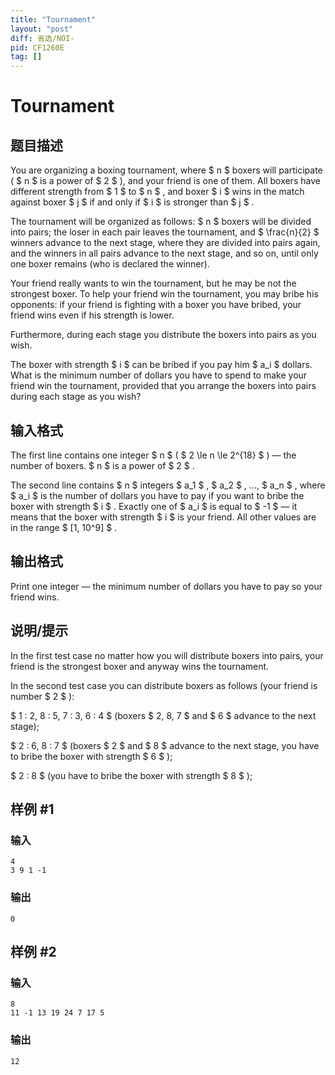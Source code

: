 ```yaml
---
title: "Tournament"
layout: "post"
diff: 省选/NOI-
pid: CF1260E
tag: []
---
```


# Tournament

## 题目描述

You are organizing a boxing tournament, where $ n $ boxers will participate ( $ n $ is a power of $ 2 $ ), and your friend is one of them. All boxers have different strength from $ 1 $ to $ n $ , and boxer $ i $ wins in the match against boxer $ j $ if and only if $ i $ is stronger than $ j $ .

The tournament will be organized as follows: $ n $ boxers will be divided into pairs; the loser in each pair leaves the tournament, and $ \frac{n}{2} $ winners advance to the next stage, where they are divided into pairs again, and the winners in all pairs advance to the next stage, and so on, until only one boxer remains (who is declared the winner).

Your friend really wants to win the tournament, but he may be not the strongest boxer. To help your friend win the tournament, you may bribe his opponents: if your friend is fighting with a boxer you have bribed, your friend wins even if his strength is lower.

Furthermore, during each stage you distribute the boxers into pairs as you wish.

The boxer with strength $ i $ can be bribed if you pay him $ a_i $ dollars. What is the minimum number of dollars you have to spend to make your friend win the tournament, provided that you arrange the boxers into pairs during each stage as you wish?

## 输入格式

The first line contains one integer $ n $ ( $ 2 \le n \le 2^{18} $ ) — the number of boxers. $ n $ is a power of $ 2 $ .

The second line contains $ n $ integers $ a_1 $ , $ a_2 $ , ..., $ a_n $ , where $ a_i $ is the number of dollars you have to pay if you want to bribe the boxer with strength $ i $ . Exactly one of $ a_i $ is equal to $ -1 $ — it means that the boxer with strength $ i $ is your friend. All other values are in the range $ [1, 10^9] $ .

## 输出格式

Print one integer — the minimum number of dollars you have to pay so your friend wins.

## 说明/提示

In the first test case no matter how you will distribute boxers into pairs, your friend is the strongest boxer and anyway wins the tournament.

In the second test case you can distribute boxers as follows (your friend is number $ 2 $ ):

 $ 1 : 2, 8 : 5, 7 : 3, 6 : 4 $ (boxers $ 2, 8, 7 $ and $ 6 $ advance to the next stage);

 $ 2 : 6, 8 : 7 $ (boxers $ 2 $ and $ 8 $ advance to the next stage, you have to bribe the boxer with strength $ 6 $ );

 $ 2 : 8 $ (you have to bribe the boxer with strength $ 8 $ );

## 样例 #1

### 输入

```
4
3 9 1 -1

```

### 输出

```
0
```

## 样例 #2

### 输入

```
8
11 -1 13 19 24 7 17 5

```

### 输出

```
12
```

